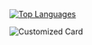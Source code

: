 <a href="https://github.com/anuraghazra/github-readme-stats">
<img src="https://github-readme-stats.vercel.app/api/top-langs/?username=enzo-berti&layout=compact&langs_count=8" alt="Top Languages" style="align-self: stretch;"/>
</a>

![Customized Card](https://github-readme-stats.vercel.app/api/pin?username=SmoothBrainStudio\&repo=SeedWagon\&title_color=fff\&icon_color=f9f9f9\&text_color=9f9f9f\&bg_color=151515)
